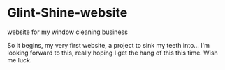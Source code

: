# Glint-Shine-website
website for my window cleaning business

So it begins, my very first website, a project to sink my teeth into... I'm looking forward to this, really
hoping I get the hang of this this time. 
Wish me luck.
